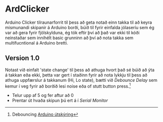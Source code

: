 # ArdClicker
Arduino Clicker tilraunarforrit til þess að geta notað einn takka til að keyra mismunandi skipanir á Arduino borði, búið til fyrir einfalda jólaseríu sem ég var að gera fyrir fjölskylduna, ég tók eftir því að það var ekki til kóði neinstaðar sem innihélt basic grunninn að því að nota takka sem multifucntional á Arduino bretti.

## Version 1.0
Notast við einfalt 'state change' til þess að athuga hvort það sé búið að ýta á takkan eða ekki, þetta var gert í staðinn fyrir að nota lykkju til þess að athuga uppfærslur á takkanum (Hi, Lo state), bætti við *Debounce Delay* sem kemur í veg fyrir að borðið lesi noise eða of stutt button press.[^1] 

- Telur upp af 5 og fer aftur að 0
- Prentar út hvaða skipun þú ert á í *Serial Monitor*


[^1]: Debouncing [Arduino útskýring](https://www.arduino.cc/en/Tutorial/BuiltInExamples/Debounce)
